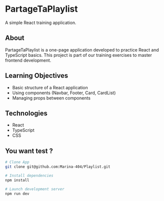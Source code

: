 # PartageTaPlaylist

A simple React training application.

## About

PartageTaPlaylist is a one-page application developed to practice React and TypeScript basics. This project is part of our training exercises to master frontend development.

## Learning Objectives

- Basic structure of a React application
- Using components (Navbar, Footer, Card, CardList)
- Managing props between components

## Technologies

- React
- TypeScript
- CSS

## You want test ?

```bash
# Clone App
git clone git@github.com:Marina-404/Playlist.git

# Install dependencies
npm install

# Launch development server
npm run dev
```
